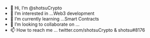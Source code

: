 - 👋 Hi, I’m @shotsuCrypto
- 👀 I’m interested in ...Web3 development
- 🌱 I’m currently learning ...Smart Contracts
- 💞️ I’m looking to collaborate on ...
- 📫 How to reach me ... twitter.com/shotsuCrypto & shotsu#8176

<!---
shotsuCrypto/shotsuCrypto is a ✨ special ✨ repository because its `README.md` (this file) appears on your GitHub profile.
You can click the Preview link to take a look at your changes.
--->
